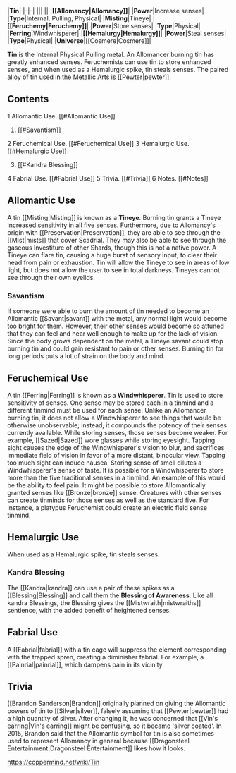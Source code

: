 |**Tin**|
|-|-|
|||
||
|**[[Allomancy\|Allomancy]]**|
|**Power**|Increase senses|
|**Type**|Internal, Pulling, Physical|
|**Misting**|Tineye|
|**[[Feruchemy\|Feruchemy]]**|
|**Power**|Store senses|
|**Type**|Physical|
|**Ferring**|Windwhisperer|
|**[[Hemalurgy\|Hemalurgy]]**|
|**Power**|Steal senses|
|**Type**|Physical|
|**Universe**|[[Cosmere\|Cosmere]]|

**Tin** is the Internal Physical Pulling metal. An Allomancer burning tin has greatly enhanced senses. Feruchemists can use tin to store enhanced senses, and when used as a Hemalurgic spike, tin steals senses.
The paired alloy of tin used in the Metallic Arts is [[Pewter\|pewter]].

## Contents

1 Allomantic Use. [[#Allomantic Use]] 

1. [[#Savantism]] 


2 Feruchemical Use. [[#Feruchemical Use]] 
3 Hemalurgic Use. [[#Hemalurgic Use]] 

3. [[#Kandra Blessing]] 


4 Fabrial Use. [[#Fabrial Use]] 
5 Trivia. [[#Trivia]] 
6 Notes. [[#Notes]] 


## Allomantic Use
A tin [[Misting\|Misting]] is known as a **Tineye**. Burning tin grants a Tineye increased sensitivity in all five senses. Furthermore, due to Allomancy's origin with [[Preservation\|Preservation]], they are able to see through the [[Mist\|mists]] that cover Scadrial. They may also be able to see through the gaseous Investiture of other Shards, though this is not a native power.
A Tineye can flare tin, causing a huge burst of sensory input, to clear their head from pain or exhaustion. Tin will allow the Tineye to see in areas of low light, but does not allow the user to see in total darkness. Tineyes cannot see through their own eyelids.

### Savantism
If someone were able to burn the amount of tin needed to become an Allomantic [[Savant\|savant]] with the metal, any normal light would become too bright for them. However, their other senses would become so attuned that they can feel and hear well enough to make up for the lack of vision. Since the body grows dependent on the metal, a Tineye savant could stop burning tin and could gain resistant to pain or other senses. Burning tin for long periods puts a lot of strain on the body and mind.

## Feruchemical Use
A tin [[Ferring\|Ferring]] is known as a **Windwhisperer**. Tin is used to store sensitivity of senses. One sense may be stored each in a tinmind and a different tinmind must be used for each sense. Unlike an Allomancer burning tin, it does not allow a Windwhisperer to see things that would be otherwise unobservable; instead, it compounds the potency of their senses currently available. While storing senses, those senses become weaker. For example, [[Sazed\|Sazed]] wore glasses while storing eyesight.
Tapping sight causes the edge of the Windwhisperer's vision to blur, and sacrifices immediate field of vision in favor of a more distant, binocular view. Tapping too much sight can induce nausea. Storing sense of smell dilutes a Windwhisperer's sense of taste.
It is possible for a Windwhisperer to store more than the five traditional senses in a tinmind. An example of this would be the ability to feel pain. It might be possible to store Allomantically granted senses like [[Bronze\|bronze]] sense.
Creatures with other senses can create tinminds for those senses as well as the standard five. For instance, a platypus Feruchemist could create an electric field sense tinmind.

## Hemalurgic Use
When used as a Hemalurgic spike, tin steals senses.

### Kandra Blessing
The [[Kandra\|kandra]] can use a pair of these spikes as a [[Blessing\|Blessing]] and call them the **Blessing of Awareness**. Like all kandra Blessings, the Blessing gives the [[Mistwraith\|mistwraiths]] sentience, with the added benefit of heightened senses.

## Fabrial Use
A [[Fabrial\|fabrial]] with a tin cage will suppress the element corresponding with the trapped spren, creating a diminisher fabrial. For example, a [[Painrial\|painrial]], which dampens pain in its vicinity.

## Trivia
[[Brandon Sanderson\|Brandon]] originally planned on giving the Allomantic powers of tin to [[Silver\|silver]], falsely assuming that [[Pewter\|pewter]] had a high quantity of silver. After changing it, he was concerned that [[Vin's earring\|Vin's earring]] might be confusing, so it became 'silver coated'.
In 2015, Brandon said that the Allomantic symbol for tin is also sometimes used to represent Allomancy in general because [[Dragonsteel Entertainment\|Dragonsteel Entertainment]] likes how it looks.


https://coppermind.net/wiki/Tin